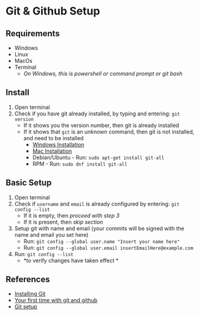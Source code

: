 # Git & Github Setup

## Requirements
- Windows
- Linux
- MacOs
- Terminal
  - *On Windows, this is powershell or command prompt or git bash*

## Install
1. Open terminal
2. Check if you have git already installed, by typing and entering: `git version`
    - If it shows you the version number, then git is already installed
    - If it shows that `git` is an unknown command, then git is not installed, and need to be installed
      - [Windows Installation](https://gitforwindows.org/)
      - [Mac Installation](https://git-scm.com/download/mac)
      - Debian/Ubuntu - Run: `sudo apt-get install git-all`
      - RPM - Run: `sudo dnf install git-all`

## Basic Setup
1. Open terminal
2. Check if `username` and `email` is already configured by entering: `git config --list` 
   - If it is empty, then *proceed with step 3*
   - If it is present, then *skip section*
3. Setup git with name and email (your commits will be signed with the name and email you set here)
   - Run: `git config --global user.name "Insert your name here"`
   - Run: `git config --global user.email insertEmailHere@example.com`
4. Run: `git config --list`
   - *to verify changes have taken effect *


## References
- [Installing Git](https://github.com/git-guides/install-git)
- [Your first time with git and github](https://kbroman.org/github_tutorial/pages/first_time.html)
- [Git setup](https://git-scm.com/book/en/v2/Getting-Started-First-Time-Git-Setup)
  




